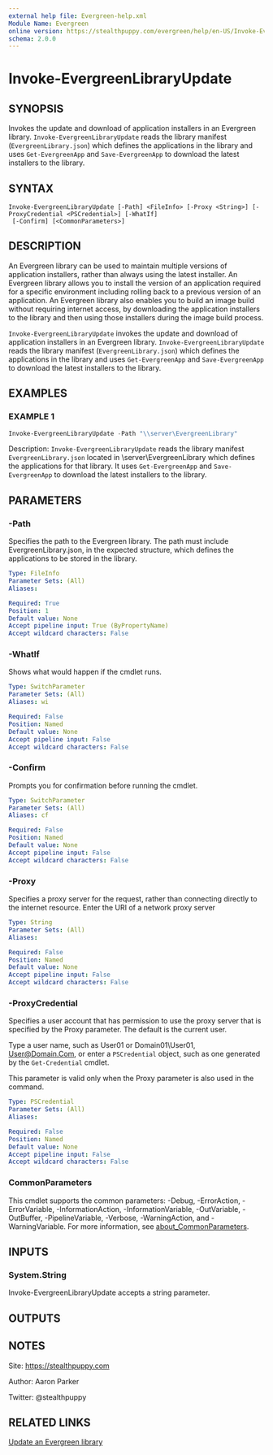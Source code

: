 ```yaml
---
external help file: Evergreen-help.xml
Module Name: Evergreen
online version: https://stealthpuppy.com/evergreen/help/en-US/Invoke-EvergreenLibraryUpdate/
schema: 2.0.0
---
```


# Invoke-EvergreenLibraryUpdate

## SYNOPSIS

Invokes the update and download of application installers in an Evergreen library. `Invoke-EvergreenLibraryUpdate` reads the library manifest (`EvergreenLibrary.json`) which defines the applications in the library and uses `Get-EvergreenApp` and `Save-EvergreenApp` to download the latest installers to the library.

## SYNTAX

```
Invoke-EvergreenLibraryUpdate [-Path] <FileInfo> [-Proxy <String>] [-ProxyCredential <PSCredential>] [-WhatIf]
 [-Confirm] [<CommonParameters>]
```

## DESCRIPTION

An Evergreen library can be used to maintain multiple versions of application installers, rather than always using the latest installer. An Evergreen library allows you to install the version of an application required for a specific environment including rolling back to a previous version of an application. An Evergreen library also enables you to build an image build without requiring internet access, by downloading the application installers to the library and then using those installers during the image build process.

`Invoke-EvergreenLibraryUpdate` invokes the update and download of application installers in an Evergreen library. `Invoke-EvergreenLibraryUpdate` reads the library manifest (`EvergreenLibrary.json`) which defines the applications in the library and uses `Get-EvergreenApp` and `Save-EvergreenApp` to download the latest installers to the library.

## EXAMPLES

### EXAMPLE 1

```powershell
Invoke-EvergreenLibraryUpdate -Path "\\server\EvergreenLibrary"
```

Description:
`Invoke-EvergreenLibraryUpdate` reads the library manifest `EvergreenLibrary.json` located in \\server\EvergreenLibrary which defines the applications for that library. It uses `Get-EvergreenApp` and `Save-EvergreenApp` to download the latest installers to the library.

## PARAMETERS

### -Path

Specifies the path to the Evergreen library. The path must include EvergreenLibrary.json, in the expected structure, which defines the applications to be stored in the library.

```yaml
Type: FileInfo
Parameter Sets: (All)
Aliases:

Required: True
Position: 1
Default value: None
Accept pipeline input: True (ByPropertyName)
Accept wildcard characters: False
```

### -WhatIf

Shows what would happen if the cmdlet runs.

```yaml
Type: SwitchParameter
Parameter Sets: (All)
Aliases: wi

Required: False
Position: Named
Default value: None
Accept pipeline input: False
Accept wildcard characters: False
```

### -Confirm

Prompts you for confirmation before running the cmdlet.

```yaml
Type: SwitchParameter
Parameter Sets: (All)
Aliases: cf

Required: False
Position: Named
Default value: None
Accept pipeline input: False
Accept wildcard characters: False
```

### -Proxy

Specifies a proxy server for the request, rather than connecting directly to the internet resource. Enter the URI of a network proxy server

```yaml
Type: String
Parameter Sets: (All)
Aliases:

Required: False
Position: Named
Default value: None
Accept pipeline input: False
Accept wildcard characters: False
```

### -ProxyCredential

Specifies a user account that has permission to use the proxy server that is specified by the Proxy parameter. The default is the current user.

Type a user name, such as User01 or Domain01\User01, User@Domain.Com, or enter a `PSCredential` object, such as one generated by the `Get-Credential` cmdlet.

This parameter is valid only when the Proxy parameter is also used in the command.

```yaml
Type: PSCredential
Parameter Sets: (All)
Aliases:

Required: False
Position: Named
Default value: None
Accept pipeline input: False
Accept wildcard characters: False
```

### CommonParameters

This cmdlet supports the common parameters: -Debug, -ErrorAction, -ErrorVariable, -InformationAction, -InformationVariable, -OutVariable, -OutBuffer, -PipelineVariable, -Verbose, -WarningAction, and -WarningVariable. For more information, see [about_CommonParameters](http://go.microsoft.com/fwlink/?LinkID=113216).

## INPUTS

### System.String

Invoke-EvergreenLibraryUpdate accepts a string parameter.

## OUTPUTS

## NOTES

Site: https://stealthpuppy.com

Author: Aaron Parker

Twitter: @stealthpuppy

## RELATED LINKS

[Update an Evergreen library](https://stealthpuppy.com/evergreen/updatelibrary/)
